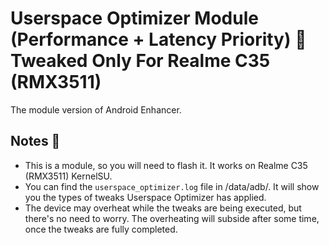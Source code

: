 # Userspace Optimizer Module (Performance + Latency Priority) 🚀 Tweaked Only For Realme C35 (RMX3511)

The module version of Android Enhancer.

## Notes 📝

- This is a module, so you will need to flash it. It works on Realme C35 (RMX3511) KernelSU.
- You can find the `userspace_optimizer.log` file in /data/adb/. It will show you the types of tweaks Userspace Optimizer has applied.
- The device may overheat while the tweaks are being executed, but there's no need to worry. The overheating will subside after some time, once the tweaks are fully completed.
